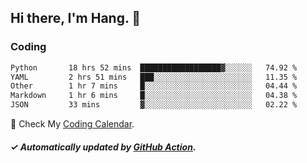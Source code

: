 ## Hi there, I'm Hang. 👋

### Coding

<!--START_SECTION:waka-->

```txt
Python       18 hrs 52 mins  ██████████████████▓░░░░░░   74.92 %
YAML         2 hrs 51 mins   ███░░░░░░░░░░░░░░░░░░░░░░   11.35 %
Other        1 hr 7 mins     █░░░░░░░░░░░░░░░░░░░░░░░░   04.44 %
Markdown     1 hr 6 mins     █░░░░░░░░░░░░░░░░░░░░░░░░   04.38 %
JSON         33 mins         ▓░░░░░░░░░░░░░░░░░░░░░░░░   02.22 %
```

<!--END_SECTION:waka-->

🎉 Check My [Coding Calendar](https://github-chart-huhuhang.vercel.app/huhuhang).

##### ✓ Automatically updated by [GitHub Action](https://github.com/huhuhang/huhuhang/actions).

